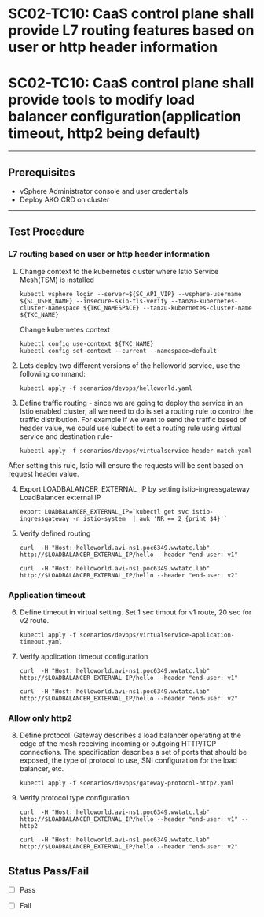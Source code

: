 # SC02-TC10: CaaS control plane shall provide L7 routing features based on user or http header information
# SC02-TC10: CaaS control plane shall provide tools to modify load balancer configuration(application timeout, http2 being default)

---

## Prerequisites

* vSphere Administrator console and user credentials
* Deploy AKO CRD on cluster

---


## Test Procedure

### L7 routing based on user or http header information

1. Change context to the kubernetes cluster where Istio Service Mesh(TSM) is installed

    ```execute
    kubectl vsphere login --server=${SC_API_VIP} --vsphere-username ${SC_USER_NAME} --insecure-skip-tls-verify --tanzu-kubernetes-cluster-namespace ${TKC_NAMESPACE} --tanzu-kubernetes-cluster-name ${TKC_NAME}
    ```

    Change kubernetes context
    ```execute
    kubectl config use-context ${TKC_NAME}
    kubectl config set-context --current --namespace=default
    ```  

2. Lets deploy two different versions of the helloworld service, use the following command:

    ```execute
    kubectl apply -f scenarios/devops/helloworld.yaml
    ```

3. Define traffic routing - since we are going to deploy the service in an Istio enabled cluster, all we need to do is set a routing rule to control the traffic distribution. For example if we want to send the traffic based of header value, we could use kubectl to set a routing rule using virtual service and destination rule-

    ```execute
    kubectl apply -f scenarios/devops/virtualservice-header-match.yaml
    ```

After setting this rule, Istio will ensure the requests will be sent based on request header value.

4. Export LOADBALANCER_EXTERNAL_IP by setting istio-ingressgateway LoadBalancer external IP 

    ```execute
    export LOADBALANCER_EXTERNAL_IP=`kubectl get svc istio-ingressgateway -n istio-system  | awk 'NR == 2 {print $4}'`
    ```

5. Verify defined routing

    ```execute
    curl  -H "Host: helloworld.avi-ns1.poc6349.wwtatc.lab" http://$LOADBALANCER_EXTERNAL_IP/hello --header "end-user: v1"
    ```

    ```execute
    curl  -H "Host: helloworld.avi-ns1.poc6349.wwtatc.lab" http://$LOADBALANCER_EXTERNAL_IP/hello --header "end-user: v2"
    ```

### Application timeout

6. Define timeout in virtual setting. Set 1 sec timout for v1 route, 20 sec for v2 route.

    ```execute
    kubectl apply -f scenarios/devops/virtualservice-application-timeout.yaml
    ```

7. Verify application timeout configuration

    ```execute
    curl  -H "Host: helloworld.avi-ns1.poc6349.wwtatc.lab" http://$LOADBALANCER_EXTERNAL_IP/hello --header "end-user: v1"
    ```

    ```execute
    curl  -H "Host: helloworld.avi-ns1.poc6349.wwtatc.lab" http://$LOADBALANCER_EXTERNAL_IP/hello --header "end-user: v2"
    ```

### Allow only http2 

8. Define protocol. Gateway describes a load balancer operating at the edge of the mesh receiving incoming or outgoing HTTP/TCP connections. The specification describes a set of ports that should be exposed, the type of protocol to use, SNI configuration for the load balancer, etc.

    ```execute
    kubectl apply -f scenarios/devops/gateway-protocol-http2.yaml
    ```

9. Verify protocol type configuration

    ```execute
    curl  -H "Host: helloworld.avi-ns1.poc6349.wwtatc.lab" http://$LOADBALANCER_EXTERNAL_IP/hello --header "end-user: v1" --http2
    ```

    ```execute
    curl  -H "Host: helloworld.avi-ns1.poc6349.wwtatc.lab" http://$LOADBALANCER_EXTERNAL_IP/hello --header "end-user: v2" 
    ```


## Status Pass/Fail

* [  ] Pass
* [  ] Fail

